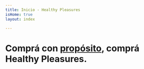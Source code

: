 ```yaml
---
title: Inicio - Healthy Pleasures
isHome: true
layout: index

---
```

# Comprá con [propósito](https://0jdqst3zok8q6a.instant.forestry.io/posts/comprar-con-prop%C3%B3sito/ "Compra con propósito"), comprá Healthy Pleasures. 